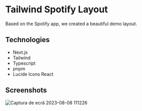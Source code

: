 # Tailwind Spotify Layout

Based on the Spotify app, we created a beautiful demo layout.

## Technologies

- Next.js
- Tailwind
- Typescript
- pnpm
- Lucide Icons React

## Screenshots

![Captura de ecrã 2023-08-08 111226](https://github.com/marcionitao/tailwind-spotify-layout/assets/3647246/1e41d968-ed6d-431d-ae6e-6fbebb3d56a6)
